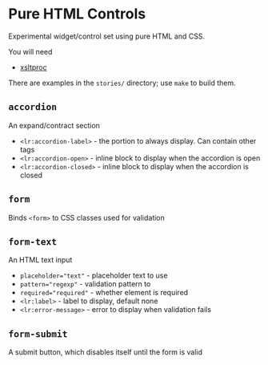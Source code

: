 # Pure HTML Controls

Experimental widget/control set using pure HTML and CSS.

You will need

- [xsltproc](https://gitlab.gnome.org/GNOME/libxslt/-/wikis/home)

There are examples in the `stories/` directory; use `make` to build them.

## `accordion`

An expand/contract section

- `<lr:accordion-label>` - the portion to always display. Can contain other tags
- `<lr:accordion-open>` - inline block to display when the accordion is open
- `<lr:accordion-closed>` - inline block to display when the accordion is closed

## `form`

Binds `<form>` to CSS classes used for validation

## `form-text`

An HTML text input

- `placeholder="text"` - placeholder text to use
- `pattern="regexp"` - validation pattern to
- `required="required"` - whether element is required
- `<lr:label>` - label to display, default none
- `<lr:error-message>` - error to display when validation fails

## `form-submit`

A submit button, which disables itself until the form is valid
